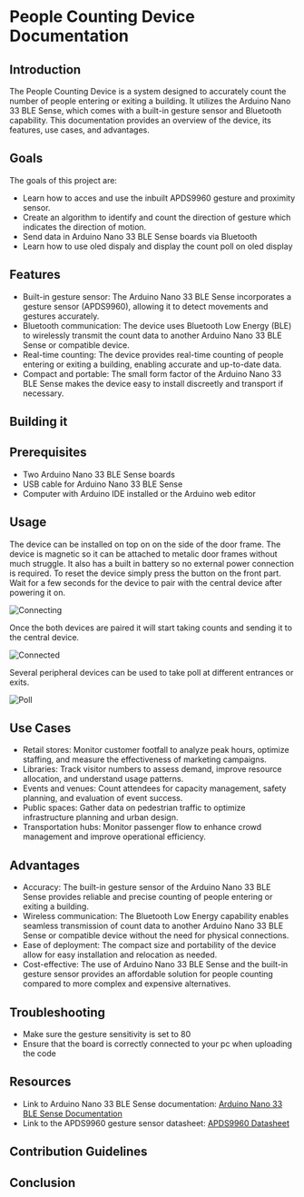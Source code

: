 # People Counting Device Documentation

## Introduction
The People Counting Device is a system designed to accurately count the number of people entering or exiting a building. It utilizes the Arduino Nano 33 BLE Sense, which comes with a built-in gesture sensor and Bluetooth capability. This documentation provides an overview of the device, its features, use cases, and advantages.


## Goals
The goals of this project are:

- Learn how to acces and use the inbuilt APDS9960 gesture and proximity sensor.
- Create an algorithm to identify and count the direction of gesture which indicates the direction of motion.
- Send data in Arduino Nano 33 BLE Sense boards via Bluetooth
- Learn how to use oled dispaly and display the count poll on oled display

## Features
- Built-in gesture sensor: The Arduino Nano 33 BLE Sense incorporates a gesture sensor (APDS9960), allowing it to detect movements and gestures accurately.
- Bluetooth communication: The device uses Bluetooth Low Energy (BLE) to wirelessly transmit the count data to another Arduino Nano 33 BLE Sense or compatible device.
- Real-time counting: The device provides real-time counting of people entering or exiting a building, enabling accurate and up-to-date data.
- Compact and portable: The small form factor of the Arduino Nano 33 BLE Sense makes the device easy to install discreetly and transport if necessary.

## Building it

 ## Prerequisites
  - Two Arduino Nano 33 BLE Sense boards
  - USB cable for Arduino Nano 33 BLE Sense
  - Computer with Arduino IDE installed or the Arduino web editor


## Usage
The device can be installed on top on on the side of the door frame.
The device is magnetic so it can be attached to metalic door frames without much struggle. It also has a built in battery so no external power connection is required.
To reset the device simply press the button on the front part.
Wait for a few seconds for the device to pair with the central device after powering it on.

![Connecting](https://github.com/tech-nickk/100PROJECTSCHALLENGE/blob/372877e3511824b7e5fb691b0fa64e1ba4726a2a/PROJECT%20004%20%3A%20Counting%20the%20number%20of%20people%20getting%20in%20or%20out%20of%20a%20building%20using%20gesture%20sensor/Images/SAVE_20230618_195426.jpg)

Once the both devices are paired it will start taking counts and sending it to the central device.

![Connected](https://github.com/tech-nickk/100PROJECTSCHALLENGE/blob/372877e3511824b7e5fb691b0fa64e1ba4726a2a/PROJECT%20004%20%3A%20Counting%20the%20number%20of%20people%20getting%20in%20or%20out%20of%20a%20building%20using%20gesture%20sensor/Images/SAVE_20230618_195451.jpg)

Several peripheral devices can be used to take poll at different entrances or exits.

![Poll](https://github.com/tech-nickk/100PROJECTSCHALLENGE/blob/372877e3511824b7e5fb691b0fa64e1ba4726a2a/PROJECT%20004%20%3A%20Counting%20the%20number%20of%20people%20getting%20in%20or%20out%20of%20a%20building%20using%20gesture%20sensor/Images/SAVE_20230618_195325.jpg)



## Use Cases
- Retail stores: Monitor customer footfall to analyze peak hours, optimize staffing, and measure the effectiveness of marketing campaigns.
- Libraries: Track visitor numbers to assess demand, improve resource allocation, and understand usage patterns.
- Events and venues: Count attendees for capacity management, safety planning, and evaluation of event success.
- Public spaces: Gather data on pedestrian traffic to optimize infrastructure planning and urban design.
- Transportation hubs: Monitor passenger flow to enhance crowd management and improve operational efficiency.

## Advantages
- Accuracy: The built-in gesture sensor of the Arduino Nano 33 BLE Sense provides reliable and precise counting of people entering or exiting a building.
- Wireless communication: The Bluetooth Low Energy capability enables seamless transmission of count data to another Arduino Nano 33 BLE Sense or compatible device without the need for physical connections.
- Ease of deployment: The compact size and portability of the device allow for easy installation and relocation as needed.
- Cost-effective: The use of Arduino Nano 33 BLE Sense and the built-in gesture sensor provides an affordable solution for people counting compared to more complex and expensive alternatives.

## Troubleshooting
- Make sure the gesture sensitivity is set to 80
- Ensure that the board is correctly connected to your pc when uploading the code



## Resources
- Link to Arduino Nano 33 BLE Sense documentation: [Arduino Nano 33 BLE Sense Documentation](https://www.arduino.cc/en/Guide/NANO33BLESense)
- Link to the APDS9960 gesture sensor datasheet: [APDS9960 Datasheet](https://www.sparkfun.com/datasheets/Components/General/APDS-9960.pdf)

## Contribution Guidelines


## Conclusion




